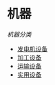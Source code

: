 # 机器

*机器分类*
- [发电机设备](machines/1-generators.md)
- [加工设备](machines/2-processing-machines.md)
- [运输设备](machines/3-transport.md)
- [实用设备](machines/4-utilities.md)

